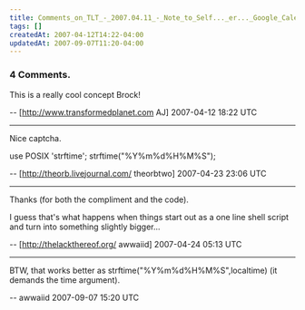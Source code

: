 ```yaml
---
title: Comments_on_TLT_-_2007.04.11_-_Note_to_Self..._er..._Google_Calendar
tags: []
createdAt: 2007-04-12T14:22-04:00
updatedAt: 2007-09-07T11:20-04:00
---
```


### 4 Comments.
This is a really cool concept Brock!

-- [http://www.transformedplanet.com AJ] 2007-04-12 18:22 UTC


----

Nice captcha.

  use POSIX 'strftime';
  strftime("%Y%m%d%H%M%S");

-- [http://theorb.livejournal.com/ theorbtwo] 2007-04-23 23:06 UTC


----

Thanks (for both the compliment and the code).

I guess that's what happens when things start out as a one line shell script and turn into something slightly bigger...

-- [http://thelackthereof.org/ awwaiid] 2007-04-24 05:13 UTC


----

BTW, that works better as strftime("%Y%m%d%H%M%S",localtime) (it demands the time argument).

-- awwaiid 2007-09-07 15:20 UTC


